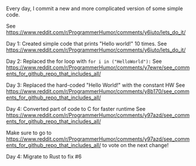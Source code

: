 Every day, I commit a new and more complicated version of some simple code. 

See https://www.reddit.com/r/ProgrammerHumor/comments/y6iuto/lets_do_it/

Day 1:
Created simple code that prints "Hello world!" 10 times.
See https://www.reddit.com/r/ProgrammerHumor/comments/y6iuto/lets_do_it/

Day 2:
Replaced the for loop with ```for i in ("HelloWorld"):```
See https://www.reddit.com/r/ProgrammerHumor/comments/y7ewre/see_comments_for_github_repo_that_includes_all/

Day 3:
Replaced the hard-coded "Hello World!" with the constant HW
See https://www.reddit.com/r/ProgrammerHumor/comments/y8b170/see_comments_for_github_repo_that_includes_all/

Day 4:
Converted part of code to C for faster runtime
See https://www.reddit.com/r/ProgrammerHumor/comments/y97azd/see_comments_for_github_repo_that_includes_all/

Make sure to go to https://www.reddit.com/r/ProgrammerHumor/comments/y97azd/see_comments_for_github_repo_that_includes_all/ to vote on the next change!

Day 4:
Migrate to Rust to fix #6
